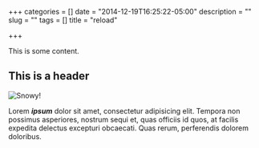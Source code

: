 +++
categories = []
date = "2014-12-19T16:25:22-05:00"
description = ""
slug = ""
tags = []
title = "reload"

+++

This is some content.

## This is a header
![Snowy!](/u/5529/test-site/images/snow.jpg)

Lorem ***ipsum*** dolor sit amet, consectetur adipisicing elit. Tempora non possimus asperiores, nostrum sequi et, quas officiis id quos, at facilis expedita delectus excepturi obcaecati. Quas rerum, perferendis dolorem doloribus.